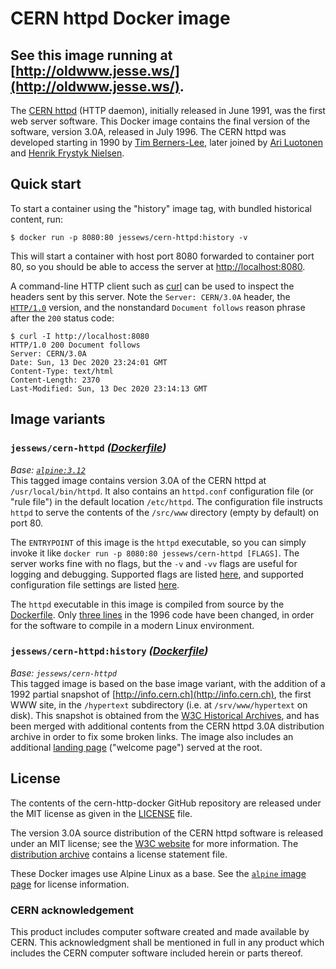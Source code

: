 # CERN httpd Docker image

## See this image running at [http://oldwww.jesse.ws/](http://oldwww.jesse.ws/).

The [CERN httpd](https://en.wikipedia.org/wiki/CERN_httpd) (HTTP daemon), initially released in June 1991, was the first web server software. This Docker image contains the final version of the software, version 3.0A, released in July 1996. The CERN httpd was developed starting in 1990 by [Tim Berners-Lee](https://en.wikipedia.org/wiki/Tim_Berners-Lee), later joined by [Ari Luotonen](https://www.w3.org/People.html#Luotonen) and [Henrik Frystyk Nielsen](https://en.wikipedia.org/wiki/Henrik_Frystyk_Nielsen).

## Quick start

To start a container using the "history" image tag, with bundled historical content, run:
```shell
$ docker run -p 8080:80 jessews/cern-httpd:history -v
```

This will start a container with host port 8080 forwarded to container port 80, so you should be able to access the server at [http://localhost:8080](http://localhost:8080).

A command-line HTTP client such as [curl](http://curl.se) can be used to inspect the headers sent by this server. Note the `Server: CERN/3.0A` header, the [`HTTP/1.0`](http://tools.ietf.org/html/rfc1945) version, and the nonstandard `Document follows` reason phrase after the `200` status code:
```shell
$ curl -I http://localhost:8080
HTTP/1.0 200 Document follows
Server: CERN/3.0A
Date: Sun, 13 Dec 2020 23:24:01 GMT
Content-Type: text/html
Content-Length: 2370
Last-Modified: Sun, 13 Dec 2020 23:14:13 GMT
```

## Image variants

### `jessews/cern-httpd` *([Dockerfile](https://github.com/okofish/cern-httpd-docker/blob/master/Dockerfile))*
*Base: [`alpine:3.12`](https://hub.docker.com/_/alpine)*  
This tagged image contains version 3.0A of the CERN httpd at `/usr/local/bin/httpd`. It also contains an `httpd.conf` configuration file (or "rule file") in the default location `/etc/httpd`. The configuration file instructs `httpd` to serve the contents of the `/src/www` directory (empty by default) on port 80.

The `ENTRYPOINT` of this image is the `httpd` executable, so you can simply invoke it like `docker run -p 8080:80 jessews/cern-httpd [FLAGS]`. The server works fine with no flags, but the `-v` and `-vv` flags are useful for logging and debugging. Supported flags are listed [here](https://www.w3.org/Daemon/User/CommandLine.html), and supported configuration file settings are listed [here](https://www.w3.org/Daemon/User/Config/Overview.html).

The `httpd` executable in this image is compiled from source by the [Dockerfile](https://github.com/okofish/cern-httpd-docker/blob/master/Dockerfile). Only [three lines](https://github.com/okofish/cern-httpd-docker/blob/master/httpd-patches.patch) in the 1996 code have been changed, in order for the software to compile in a modern Linux environment. 

### `jessews/cern-httpd:history` *([Dockerfile](https://github.com/okofish/cern-httpd-docker/blob/master/Dockerfile-history))*
*Base: `jessews/cern-httpd`*  
This tagged image is based on the base image variant, with the addition of a 1992 partial snapshot of [http://info.cern.ch](http://info.cern.ch), the first WWW site, in the `/hypertext` subdirectory (i.e. at `/srv/www/hypertext` on disk). This snapshot is obtained from the [W3C Historical Archives](http://www.w3.org/History/19921103-hypertext/hypertext), and has been merged with additional contents from the CERN httpd 3.0A distribution archive in order to fix some broken links. The image also includes an additional [landing page](https://github.com/okofish/cern-httpd-docker/blob/master/content-history/Welcome.html) ("welcome page") served at the root.

## License

The contents of the cern-http-docker GitHub repository are released under the MIT license as given in the [LICENSE](https://github.com/okofish/cern-httpd-docker/blob/master/LICENSE) file.

The version 3.0A source distribution of the CERN httpd software is released under an MIT license; see the [W3C website](https://www.w3.org/Daemon/) for more information. The [distribution archive](https://www.w3.org/Daemon/httpd/w3c-httpd-3.0A.tar.gz) contains a license statement file.

These Docker images use Alpine Linux as a base. See the [`alpine` image page](https://hub.docker.com/_/alpine) for license information.

### CERN acknowledgement
This product includes computer software created and made available by CERN. This acknowledgment shall be mentioned in full in any product which includes the CERN computer software included herein or parts thereof.